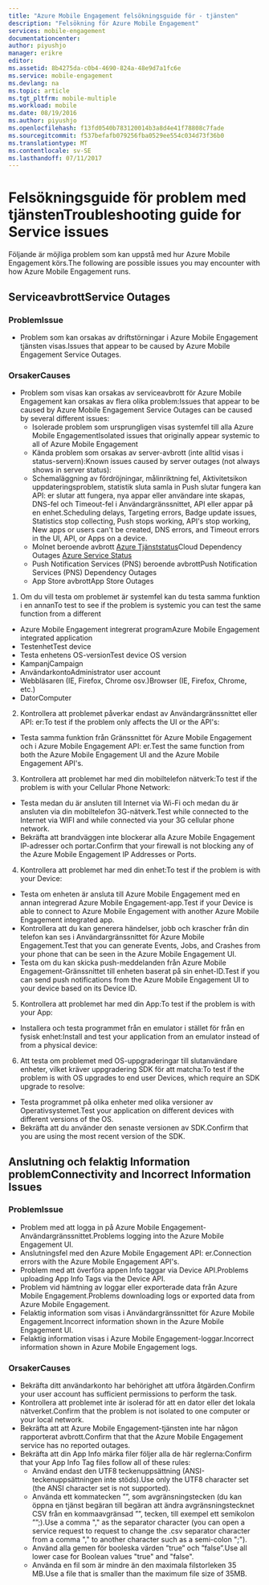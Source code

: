 ```yaml
---
title: "Azure Mobile Engagement felsökningsguide för - tjänsten"
description: "Felsökning för Azure Mobile Engagement"
services: mobile-engagement
documentationcenter: 
author: piyushjo
manager: erikre
editor: 
ms.assetid: 8b4275da-c0b4-4690-824a-48e9d7a1fc6e
ms.service: mobile-engagement
ms.devlang: na
ms.topic: article
ms.tgt_pltfrm: mobile-multiple
ms.workload: mobile
ms.date: 08/19/2016
ms.author: piyushjo
ms.openlocfilehash: f13fd0540b783120014b3a8d4e41f78808c7fade
ms.sourcegitcommit: f537befafb079256fba0529ee554c034d73f36b0
ms.translationtype: MT
ms.contentlocale: sv-SE
ms.lasthandoff: 07/11/2017
---
```

# <a name="troubleshooting-guide-for-service-issues"></a><span data-ttu-id="d48c1-103">Felsökningsguide för problem med tjänsten</span><span class="sxs-lookup"><span data-stu-id="d48c1-103">Troubleshooting guide for Service issues</span></span>
<span data-ttu-id="d48c1-104">Följande är möjliga problem som kan uppstå med hur Azure Mobile Engagement körs.</span><span class="sxs-lookup"><span data-stu-id="d48c1-104">The following are possible issues you may encounter with how Azure Mobile Engagement runs.</span></span>

## <a name="service-outages"></a><span data-ttu-id="d48c1-105">Serviceavbrott</span><span class="sxs-lookup"><span data-stu-id="d48c1-105">Service Outages</span></span>
### <a name="issue"></a><span data-ttu-id="d48c1-106">Problem</span><span class="sxs-lookup"><span data-stu-id="d48c1-106">Issue</span></span>
* <span data-ttu-id="d48c1-107">Problem som kan orsakas av driftstörningar i Azure Mobile Engagement tjänsten visas.</span><span class="sxs-lookup"><span data-stu-id="d48c1-107">Issues that appear to be caused by Azure Mobile Engagement Service Outages.</span></span>

### <a name="causes"></a><span data-ttu-id="d48c1-108">Orsaker</span><span class="sxs-lookup"><span data-stu-id="d48c1-108">Causes</span></span>
* <span data-ttu-id="d48c1-109">Problem som visas kan orsakas av serviceavbrott för Azure Mobile Engagement kan orsakas av flera olika problem:</span><span class="sxs-lookup"><span data-stu-id="d48c1-109">Issues that appear to be caused by Azure Mobile Engagement Service Outages can be caused by several different issues:</span></span>
  * <span data-ttu-id="d48c1-110">Isolerade problem som ursprungligen visas systemfel till alla Azure Mobile Engagement</span><span class="sxs-lookup"><span data-stu-id="d48c1-110">Isolated issues that originally appear systemic to all of Azure Mobile Engagement</span></span>
  * <span data-ttu-id="d48c1-111">Kända problem som orsakas av server-avbrott (inte alltid visas i status-servern):</span><span class="sxs-lookup"><span data-stu-id="d48c1-111">Known issues caused by server outages (not always shows in server status):</span></span>
  * <span data-ttu-id="d48c1-112">Schemaläggning av fördröjningar, målinriktning fel, Aktivitetsikon uppdateringsproblem, statistik sluta samla in Push slutar fungera kan API: er slutar att fungera, nya appar eller användare inte skapas, DNS-fel och Timeout-fel i Användargränssnittet, API eller appar på en enhet.</span><span class="sxs-lookup"><span data-stu-id="d48c1-112">Scheduling delays, Targeting errors, Badge update issues, Statistics stop collecting, Push stops working, API's stop working, New apps or users can't be created, DNS errors, and Timeout errors in the UI, API, or Apps on a device.</span></span>
  * <span data-ttu-id="d48c1-113">Molnet beroende avbrott [Azure Tjänststatus](http://status.azure.com/)</span><span class="sxs-lookup"><span data-stu-id="d48c1-113">Cloud Dependency Outages [Azure Service Status](http://status.azure.com/)</span></span>
  * <span data-ttu-id="d48c1-114">Push Notification Services (PNS) beroende avbrott</span><span class="sxs-lookup"><span data-stu-id="d48c1-114">Push Notification Services (PNS) Dependency Outages</span></span>
  * <span data-ttu-id="d48c1-115">App Store avbrott</span><span class="sxs-lookup"><span data-stu-id="d48c1-115">App Store Outages</span></span>

1) <span data-ttu-id="d48c1-116">Om du vill testa om problemet är systemfel kan du testa samma funktion i en annan</span><span class="sxs-lookup"><span data-stu-id="d48c1-116">To test to see if the problem is systemic you can test the same function from a different</span></span>

* <span data-ttu-id="d48c1-117">Azure Mobile Engagement integrerat program</span><span class="sxs-lookup"><span data-stu-id="d48c1-117">Azure Mobile Engagement integrated application</span></span>
* <span data-ttu-id="d48c1-118">Testenhet</span><span class="sxs-lookup"><span data-stu-id="d48c1-118">Test device</span></span>
* <span data-ttu-id="d48c1-119">Testa enhetens OS-version</span><span class="sxs-lookup"><span data-stu-id="d48c1-119">Test device OS version</span></span>
* <span data-ttu-id="d48c1-120">Kampanj</span><span class="sxs-lookup"><span data-stu-id="d48c1-120">Campaign</span></span>
* <span data-ttu-id="d48c1-121">Användarkonto</span><span class="sxs-lookup"><span data-stu-id="d48c1-121">Administrator user account</span></span>
* <span data-ttu-id="d48c1-122">Webbläsaren (IE, Firefox, Chrome osv.)</span><span class="sxs-lookup"><span data-stu-id="d48c1-122">Browser (IE, Firefox, Chrome, etc.)</span></span>
* <span data-ttu-id="d48c1-123">Dator</span><span class="sxs-lookup"><span data-stu-id="d48c1-123">Computer</span></span>

2) <span data-ttu-id="d48c1-124">Kontrollera att problemet påverkar endast av Användargränssnittet eller API: er:</span><span class="sxs-lookup"><span data-stu-id="d48c1-124">To test if the problem only affects the UI or the API's:</span></span>

* <span data-ttu-id="d48c1-125">Testa samma funktion från Gränssnittet för Azure Mobile Engagement och i Azure Mobile Engagement API: er.</span><span class="sxs-lookup"><span data-stu-id="d48c1-125">Test the same function from both the Azure Mobile Engagement UI and the Azure Mobile Engagement API's.</span></span>

3) <span data-ttu-id="d48c1-126">Kontrollera att problemet har med din mobiltelefon nätverk:</span><span class="sxs-lookup"><span data-stu-id="d48c1-126">To test if the problem is with your Cellular Phone Network:</span></span>

* <span data-ttu-id="d48c1-127">Testa medan du är ansluten till Internet via Wi-Fi och medan du är ansluten via din mobiltelefon 3G-nätverk.</span><span class="sxs-lookup"><span data-stu-id="d48c1-127">Test while connected to the Internet via WIFI and while connected via your 3G cellular phone network.</span></span>
* <span data-ttu-id="d48c1-128">Bekräfta att brandväggen inte blockerar alla Azure Mobile Engagement IP-adresser och portar.</span><span class="sxs-lookup"><span data-stu-id="d48c1-128">Confirm that your firewall is not blocking any of the Azure Mobile Engagement IP Addresses or Ports.</span></span>

4) <span data-ttu-id="d48c1-129">Kontrollera att problemet har med din enhet:</span><span class="sxs-lookup"><span data-stu-id="d48c1-129">To test if the problem is with your Device:</span></span>

* <span data-ttu-id="d48c1-130">Testa om enheten är ansluta till Azure Mobile Engagement med en annan integrerad Azure Mobile Engagement-app.</span><span class="sxs-lookup"><span data-stu-id="d48c1-130">Test if your Device is able to connect to Azure Mobile Engagement with another Azure Mobile Engagement integrated app.</span></span>
* <span data-ttu-id="d48c1-131">Kontrollera att du kan generera händelser, jobb och krascher från din telefon kan ses i Användargränssnittet för Azure Mobile Engagement.</span><span class="sxs-lookup"><span data-stu-id="d48c1-131">Test that you can generate Events, Jobs, and Crashes from your phone that can be seen in the Azure Mobile Engagement UI.</span></span> 
* <span data-ttu-id="d48c1-132">Testa om du kan skicka push-meddelanden från Azure Mobile Engagement-Gränssnittet till enheten baserat på sin enhet-ID.</span><span class="sxs-lookup"><span data-stu-id="d48c1-132">Test if you can send push notifications from the Azure Mobile Engagement UI to your device based on its Device ID.</span></span> 

5) <span data-ttu-id="d48c1-133">Kontrollera att problemet har med din App:</span><span class="sxs-lookup"><span data-stu-id="d48c1-133">To test if the problem is with your App:</span></span>

* <span data-ttu-id="d48c1-134">Installera och testa programmet från en emulator i stället för från en fysisk enhet:</span><span class="sxs-lookup"><span data-stu-id="d48c1-134">Install and test your application from an emulator instead of from a physical device:</span></span>

6) <span data-ttu-id="d48c1-135">Att testa om problemet med OS-uppgraderingar till slutanvändare enheter, vilket kräver uppgradering SDK för att matcha:</span><span class="sxs-lookup"><span data-stu-id="d48c1-135">To test if the problem is with OS upgrades to end user Devices, which require an SDK upgrade to resolve:</span></span>

* <span data-ttu-id="d48c1-136">Testa programmet på olika enheter med olika versioner av Operativsystemet.</span><span class="sxs-lookup"><span data-stu-id="d48c1-136">Test your application on different devices with different versions of the OS.</span></span>
* <span data-ttu-id="d48c1-137">Bekräfta att du använder den senaste versionen av SDK.</span><span class="sxs-lookup"><span data-stu-id="d48c1-137">Confirm that you are using the most recent version of the SDK.</span></span>

## <a name="connectivity-and-incorrect-information-issues"></a><span data-ttu-id="d48c1-138">Anslutning och felaktig Information problem</span><span class="sxs-lookup"><span data-stu-id="d48c1-138">Connectivity and Incorrect Information Issues</span></span>
### <a name="issue"></a><span data-ttu-id="d48c1-139">Problem</span><span class="sxs-lookup"><span data-stu-id="d48c1-139">Issue</span></span>
* <span data-ttu-id="d48c1-140">Problem med att logga in på Azure Mobile Engagement-Användargränssnittet.</span><span class="sxs-lookup"><span data-stu-id="d48c1-140">Problems logging into the Azure Mobile Engagement UI.</span></span>
* <span data-ttu-id="d48c1-141">Anslutningsfel med den Azure Mobile Engagement API: er.</span><span class="sxs-lookup"><span data-stu-id="d48c1-141">Connection errors with the Azure Mobile Engagement API's.</span></span>
* <span data-ttu-id="d48c1-142">Problem med att överföra appen Info taggar via Device API.</span><span class="sxs-lookup"><span data-stu-id="d48c1-142">Problems uploading App Info Tags via the Device API.</span></span>
* <span data-ttu-id="d48c1-143">Problem vid hämtning av loggar eller exporterade data från Azure Mobile Engagement.</span><span class="sxs-lookup"><span data-stu-id="d48c1-143">Problems downloading logs or exported data from Azure Mobile Engagement.</span></span>
* <span data-ttu-id="d48c1-144">Felaktig information som visas i Användargränssnittet för Azure Mobile Engagement.</span><span class="sxs-lookup"><span data-stu-id="d48c1-144">Incorrect information shown in the Azure Mobile Engagement UI.</span></span>
* <span data-ttu-id="d48c1-145">Felaktig information visas i Azure Mobile Engagement-loggar.</span><span class="sxs-lookup"><span data-stu-id="d48c1-145">Incorrect information shown in Azure Mobile Engagement logs.</span></span>

### <a name="causes"></a><span data-ttu-id="d48c1-146">Orsaker</span><span class="sxs-lookup"><span data-stu-id="d48c1-146">Causes</span></span>
* <span data-ttu-id="d48c1-147">Bekräfta ditt användarkonto har behörighet att utföra åtgärden.</span><span class="sxs-lookup"><span data-stu-id="d48c1-147">Confirm your user account has sufficient permissions to perform the task.</span></span>
* <span data-ttu-id="d48c1-148">Kontrollera att problemet inte är isolerad för att en dator eller det lokala nätverket.</span><span class="sxs-lookup"><span data-stu-id="d48c1-148">Confirm that the problem is not isolated to one computer or your local network.</span></span>
* <span data-ttu-id="d48c1-149">Bekräfta att att Azure Mobile Engagement-tjänsten inte har någon rapporterat avbrott.</span><span class="sxs-lookup"><span data-stu-id="d48c1-149">Confirm that that the Azure Mobile Engagement service has no reported outages.</span></span>
* <span data-ttu-id="d48c1-150">Bekräfta att din App Info märka filer följer alla de här reglerna:</span><span class="sxs-lookup"><span data-stu-id="d48c1-150">Confirm that your App Info Tag files follow all of these rules:</span></span>
  * <span data-ttu-id="d48c1-151">Använd endast den UTF8 teckenuppsättning (ANSI-teckenuppsättningen inte stöds).</span><span class="sxs-lookup"><span data-stu-id="d48c1-151">Use only the UTF8 character set (the ANSI character set is not supported).</span></span>
  * <span data-ttu-id="d48c1-152">Använda ett kommatecken ””, som avgränsningstecken (du kan öppna en tjänst begäran till begäran att ändra avgränsningstecknet CSV från en kommaavgränsad ””, tecken, till exempel ett semikolon ””;).</span><span class="sxs-lookup"><span data-stu-id="d48c1-152">Use a comma "," as the separator character (you can open a service request to request to change the .csv separator character from a comma "," to another character such as a semi-colon ";").</span></span>
  * <span data-ttu-id="d48c1-153">Använd alla gemen för booleska värden ”true” och ”false”.</span><span class="sxs-lookup"><span data-stu-id="d48c1-153">Use all lower case for Boolean values "true" and "false".</span></span>
  * <span data-ttu-id="d48c1-154">Använda en fil som är mindre än den maximala filstorleken 35 MB.</span><span class="sxs-lookup"><span data-stu-id="d48c1-154">Use a file that is smaller than the maximum file size of 35MB.</span></span>

